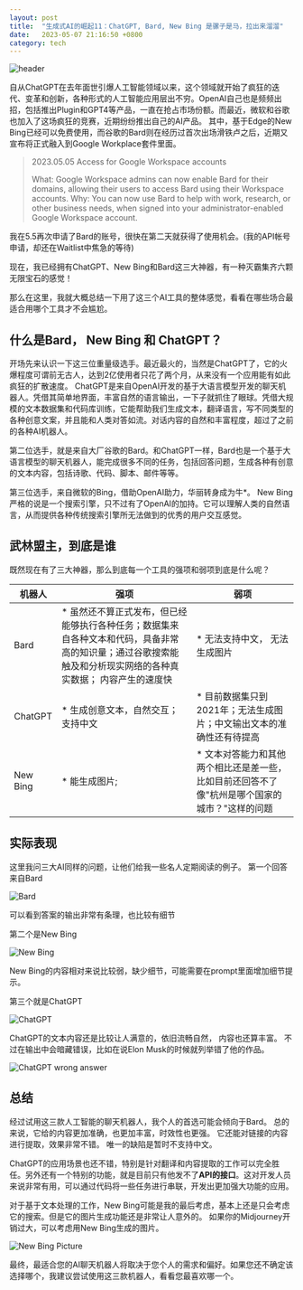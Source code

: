 ```yaml
---
layout: post
title:  "生成式AI的崛起11：ChatGPT, Bard, New Bing 是骡子是马，拉出来溜溜"
date:   2023-05-07 21:16:50 +0800
category: tech
---
```


![header](/assets/doc_img/2023-05-07-ai_11_header_bard.jpg)


自从ChatGPT在去年面世引爆人工智能领域以来，这个领域就开始了疯狂的迭代、变革和创新，各种形式的人工智能应用层出不穷。OpenAI自己也是频频出招，包括推出Plugin和GPT4等产品，一直在抢占市场份额。而最近，微软和谷歌也加入了这场疯狂的竞赛，近期纷纷推出自己的AI产品。 其中，基于Edge的New Bing已经可以免费使用，而谷歌的Bard则在经历过首次出场滑铁卢之后，近期又宣布将正式融入到Google Workplace套件里面。

> 2023.05.05
Access for Google Workspace accounts
> 
> What: Google Workspace admins can now enable Bard for their domains, allowing their users to access Bard using their Workspace accounts.
> Why: You can now use Bard to help with work, research, or other business needs, when signed into your administrator-enabled Google Workspace account.

我在5.5再次申请了Bard的账号，很快在第二天就获得了使用机会。(我的API帐号申请，却还在Waitlist中焦急的等待)

现在，我已经拥有ChatGPT、New Bing和Bard这三大神器，有一种灭霸集齐六颗无限宝石的感觉！

那么在这里，我就大概总结一下用了这三个AI工具的整体感觉，看看在哪些场合最适合用哪个工具才不会尴尬。 

## 什么是Bard， New Bing 和 ChatGPT？

开场先来认识一下这三位重量级选手。最近最火的，当然是ChatGPT了，它的火爆程度可谓前无古人，达到2亿使用者只花了两个月，从来没有一个应用能有如此疯狂的扩散速度。 ChatGPT是来自OpenAI开发的基于大语言模型开发的聊天机器人。凭借其简单地界面，丰富自然的语言输出，一下子就抓住了眼球。凭借大规模的文本数据集和代码库训练，它能帮助我们生成文本，翻译语言，写不同类型的各种创意文案，并且能和人类对答如流。对话内容的自然和丰富程度，超过了之前的各种AI机器人。 

第二位选手，就是来自大厂谷歌的Bard。和ChatGPT一样，Bard也是一个基于大语言模型的聊天机器人，能完成很多不同的任务，包括回答问题，生成各种有创意的文本内容，包括诗歌、代码、脚本、邮件等等。 

第三位选手，来自微软的Bing，借助OpenAI助力，华丽转身成为牛*。 New Bing 严格的说是一个搜索引擎，只不过有了OpenAI的加持。它可以理解人类的自然语言，从而提供各种传统搜索引擎所无法做到的优秀的用户交互感觉。

## 武林盟主，到底是谁

既然现在有了三大神器，那么到底每一个工具的强项和弱项到底是什么呢？

| 机器人 | 强项                                                                       | 弱项                                        |
|--|----------------------------------------------------------------------------------|---------------------------------------------------|
| Bard | * 虽然还不算正式发布，但已经能够执行各种任务；数据集来自各种文本和代码，具备非常高的知识量；通过谷歌搜索能触及和分析现实网络的各种真实数据； 内容产生的速度快 | * 无法支持中文， 无法生成图片                                  |
| ChatGPT | * 生成创意文本，自然交互； 支持中文                                                              | * 目前数据集只到2021年；无法生成图片；中文输出文本的准确性还有待提高             |
| New Bing | * 能生成图片;                                                                         | * 文本对答能力和其他两个相比还是差一些，比如目前还回答不了像"杭州是哪个国家的城市？"这样的问题 |

## 实际表现

这里我问三大AI同样的问题，让他们给我一些名人定期阅读的例子。 第一个回答来自Bard 

![Bard](/assets/doc_img/2023-05-07-ai_11_bard.png)

可以看到答案的输出非常有条理，也比较有细节

第二个是New Bing

![New Bing](/assets/doc_img/2023-05-07-ai_11_new_bing.png)

New Bing的内容相对来说比较弱，缺少细节，可能需要在prompt里面增加细节提示。

第三个就是ChatGPT

![ChatGPT](/assets/doc_img/2023-05-07-ai_11_chatgpt.png)

ChatGPT的文本内容还是比较让人满意的，依旧流畅自然， 内容也还算丰富。 不过在输出中会暗藏错误，比如在说Elon Musk的时候就列举错了他的作品。 

![ChatGPT wrong answer](/assets/doc_img/2023-05-07-ai_11_chatgpt_wrong_answer.png)

## 总结

经过试用这三款人工智能的聊天机器人，我个人的首选可能会倾向于Bard。 总的来说，它给的内容更加准确，也更加丰富，时效性也更强。 它还能对链接的内容进行提取，效果非常不错。 唯一的缺陷是暂时不支持中文。 

ChatGPT的应用场景也还不错，特别是针对翻译和内容提取的工作可以完全胜任。另外还有一个特别的功能，就是目前只有他发不了**API的接口**。这对开发人员来说非常有用，可以通过代码将一些任务进行串联，开发出更加强大功能的应用。 

对于基于文本处理的工作，New Bing可能是我的最后考虑，基本上还是只会考虑它的搜索。但是它的图片生成功能还是非常让人意外的。 如果你的Midjourney开销过大，可以考虑用New Bing生成的图片。 

![New Bing Picture](/assets/doc_img/2023-05-07-ai_11_new_bing_pic.jpg)

最终，最适合您的AI聊天机器人将取决于您个人的需求和偏好。如果您还不确定该选择哪个，我建议尝试使用这三款机器人，看看您最喜欢哪一个。


